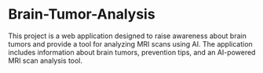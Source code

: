 # Brain-Tumor-Analysis
This project is a web application designed to raise awareness about brain tumors and provide a tool for analyzing MRI scans using AI. The application includes information about brain tumors, prevention tips, and an AI-powered MRI scan analysis tool.
